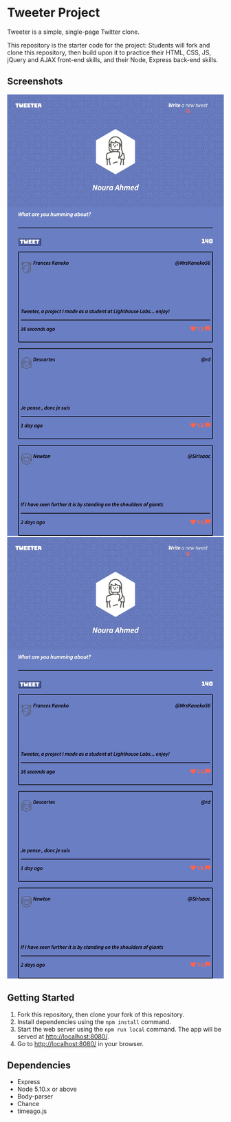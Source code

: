 # Tweeter Project

Tweeter is a simple, single-page Twitter clone.

This repository is the starter code for the project: Students will fork and clone this repository, then build upon it to practice their HTML, CSS, JS, jQuery and AJAX front-end skills, and their Node, Express back-end skills.

## Screenshots

!["Desktop version"](https://github.com/nou-ali/tweeter/blob/master/docs/Tablet-tweeter.png)
!["Tablet version"](https://github.com/nou-ali/tweeter/blob/master/docs/Tablet-tweeter.png)
## Getting Started

1. Fork this repository, then clone your fork of this repository.
2. Install dependencies using the `npm install` command.
3. Start the web server using the `npm run local` command. The app will be served at <http://localhost:8080/>.
4. Go to <http://localhost:8080/> in your browser.

## Dependencies
- Express
- Node 5.10.x or above
- Body-parser
- Chance
- timeago.js
